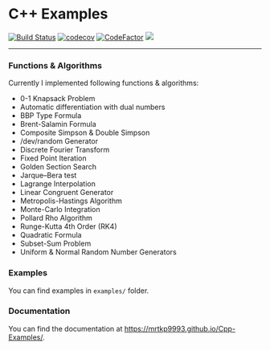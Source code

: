 # C++ Examples
[![Build Status](https://travis-ci.org/mrtkp9993/Cpp-Examples.svg?branch=master)](https://travis-ci.org/mrtkp9993/Cpp-Examples) 
[![codecov](https://codecov.io/gh/mrtkp9993/Cpp-Examples/branch/master/graph/badge.svg)](https://codecov.io/gh/mrtkp9993/Cpp-Examples)
[![CodeFactor](https://www.codefactor.io/repository/github/mrtkp9993/cpp-examples/badge/master)](https://www.codefactor.io/repository/github/mrtkp9993/cpp-examples/overview/master)
![](https://img.shields.io/github/license/mrtkp9993/Cpp-Examples.svg)
***

### Functions & Algorithms

Currently I implemented following functions & algorithms:

* 0-1 Knapsack Problem
* Automatic differentiation with dual numbers
* BBP Type Formula
* Brent-Salamin Formula
* Composite Simpson & Double Simpson
* /dev/random Generator
* Discrete Fourier Transform
* Fixed Point Iteration
* Golden Section Search
* Jarque–Bera test
* Lagrange Interpolation
* Linear Congruent Generator
* Metropolis-Hastings Algorithm
* Monte-Carlo Integration
* Pollard Rho Algorithm
* Runge-Kutta 4th Order (RK4)
* Quadratic Formula
* Subset-Sum Problem
* Uniform & Normal Random Number Generators


### Examples

You can find examples in `examples/` folder.

### Documentation

You can find the documentation at https://mrtkp9993.github.io/Cpp-Examples/.
